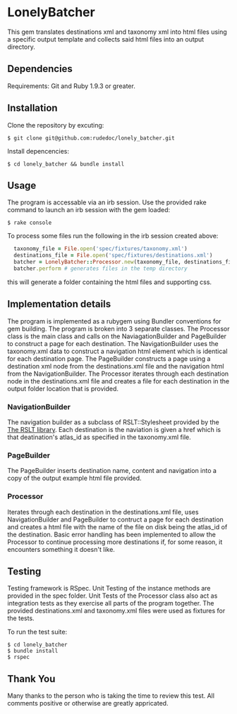 # LonelyBatcher

This gem translates destinations xml and taxonomy xml into html files using a specific output template and collects said html files into an output directory.

## Dependencies

Requirements: Git and Ruby 1.9.3 or greater.

## Installation

Clone the repository by excuting:

    $ git clone git@github.com:rudedoc/lonely_batcher.git

Install depencencies:

    $ cd lonely_batcher && bundle install

## Usage

The program is accessable via an irb session. Use the provided rake command to launch an irb session with the gem loaded:

    $ rake console

To process some files run the following in the irb session created above:

```ruby
  taxonomy_file = File.open('spec/fixtures/taxonomy.xml')
  destinations_file = File.open('spec/fixtures/destinations.xml')
  batcher = LonelyBatcher::Processor.new(taxonomy_file, destinations_file, 'temp')
  batcher.perform # generates files in the temp directory
```

this will generate a folder containing the html files and supporting css.

## Implementation details
The program is implemented as a rubygem using Bundler conventions for gem building. The program is broken into 3 separate classes. The Processor class is the main class and calls on the NaviagationBuilder and PageBuilder to construct a page for each destination. The NavigationBuilder uses the taxonomy.xml data to construct a navigation html element which is identical for each destination page. The PageBuilder constructs a page using a destination xml node from the destinations.xml file and the navigation html from the NavigationBuilder. The Processor iterates through each destination node in the destinations.xml file and creates a file for each destination in the output folder location that is provided.

### NavigationBuilder
The navigation builder as a subclass of RSLT::Stylesheet provided by the [The RSLT library](https://github.com/DanielHeath/rslt). Each destination is the naviation is given a href which is that deatination's atlas_id as specified in the taxonomy.xml file.

### PageBuilder
The PageBuilder inserts destination name, content and navigation into a copy of the output example html file provided.

### Processor
Iterates through each destination in the destinations.xml file, uses NavigationBuilder and PageBuilder to contruct a page for each destination and creates a html file with the name of the file on disk being the atlas_id of the destination. Basic error handling has been implemented to allow the Processor to continue processing more destinations if, for some reason, it encounters something it doesn't like.

## Testing
Testing framework is RSpec. Unit Testing of the instance methods are provided in the spec folder. Unit Tests of the Processor class also act as integration tests as they exercise all parts of the program together. The provided destinations.xml and taxonomy.xml files were used as fixtures for the tests.

To run the test suite:

    $ cd lonely_batcher
    $ bundle install
    $ rspec

## Thank You
Many thanks to the person who is taking the time to review this test. All comments positive or otherwise are greatly appricated.
